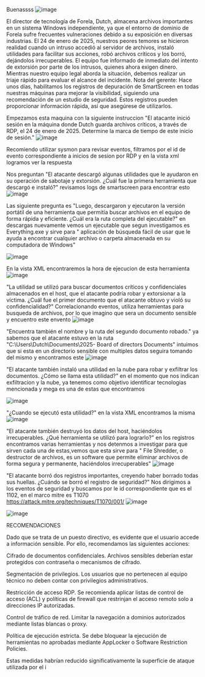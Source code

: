 Buenassss
![image](https://github.com/user-attachments/assets/36d7a511-c6c3-460b-a089-f94eaf960e78)

El director de tecnología de Forela, Dutch, almacena archivos importantes en un sistema Windows independiente, ya que el entorno de dominio de Forela sufre frecuentes vulneraciones debido a su exposición en diversas industrias. El 24 de enero de 2025, nuestros peores temores se hicieron realidad cuando un intruso accedió al servidor de archivos, instaló utilidades para facilitar sus acciones, robó archivos críticos y los borró, dejándolos irrecuperables. El equipo fue informado de inmediato del intento de extorsión por parte de los intrusos, quienes ahora exigen dinero. Mientras nuestro equipo legal aborda la situación, debemos realizar un triaje rápido para evaluar el alcance del incidente. Nota del gerente: Hace unos días, habilitamos los registros de depuración de SmartScreen en todas nuestras máquinas para mejorar la visibilidad, siguiendo una recomendación de un estudio de seguridad. Estos registros pueden proporcionar información rápida, así que asegúrese de utilizarlos.

Empezamos esta maquina con la siguiente instruccion "El atacante inició sesión en la máquina donde Dutch guarda archivos críticos, a través de RDP, el 24 de enero de 2025. Determine la marca de tiempo de este inicio de sesión."
![image](https://github.com/user-attachments/assets/a5eb2ba8-9a16-48ca-b8d8-26b0ada13056)

Recomiendo utilizar sysmon para revisar eventos, filtramos por el id de evento correspondiente a inicios de sesion por RDP y en la vista xml logramos ver la respuesta

Nos preguntan "El atacante descargó algunas utilidades que le ayudaron en su operación de sabotaje y extorsión. ¿Cuál fue la primera herramienta que descargó e instaló?" revisamos logs de smartscreen para encontrar esto
![image](https://github.com/user-attachments/assets/149657c0-6a19-4aa5-9a64-0c2ffc05ae61)

Las siguiente pregunta es "Luego, descargaron y ejecutaron la versión portátil de una herramienta que permitía buscar archivos en el equipo de forma rápida y eficiente. ¿Cuál era la ruta completa del ejecutable?"
en descargas nuevamente vemos un ejecutable que segun investigamos es Everything.exe y sirve para " aplicación de búsqueda fácil de usar que le ayuda a encontrar cualquier archivo o carpeta almacenada en su computadora de Windows"

![image](https://github.com/user-attachments/assets/9d990509-caa3-4122-85b6-d2cdf9c3f592)

En la vista XML encontraremos la hora de ejecucion de esta herramienta
![image](https://github.com/user-attachments/assets/793b740e-3a84-41ad-8d6e-c47c011d48bf)

"La utilidad se utilizó para buscar documentos críticos y confidenciales almacenados en el host, que el atacante podría robar y extorsionar a la víctima. ¿Cuál fue el primer documento que el atacante obtuvo y violó su confidencialidad?" Correlacionando eventos, utiliza herramientas para busqueda de archivos, por lo que imagino que sera un documento sensible y encuentro este envento
![image](https://github.com/user-attachments/assets/fdcbd130-dd67-4545-881a-9e917a38a8af)

"Encuentra también el nombre y la ruta del segundo documento robado." ya sabemos que el atacante estuvo en la ruta "C:\\Users\\Dutch\\Documents\\2025- Board of directors Documents\" intuimos que si esta en un directorio sensible con multiples datos seguira tomando del mismo y encontramos este
![image](https://github.com/user-attachments/assets/0bea74b7-55d9-4d43-9adc-c3db9295a349)

"El atacante también instaló una utilidad en la nube para robar y exfiltrar los documentos. ¿Cómo se llama esta utilidad?" en el momento que nos indican exfiltracion y la nube, ya tenemos como objetivo identificar tecnologias mencionada y mega es una de estas que encontramos 

![image](https://github.com/user-attachments/assets/35c58d2c-3130-48e8-a27a-c7e8c13d5024)

"¿Cuando se ejecutó esta utilidad?" en la vista XML encontramos la misma
![image](https://github.com/user-attachments/assets/3169a130-e010-4074-bf7c-847c1635c29a)

"El atacante también destruyó los datos del host, haciéndolos irrecuperables. ¿Qué herramienta se utilizó para lograrlo?" en los registros encontramos varias herramientas y nos detenmos a investigar para que sirven cada una de estas,vemos que esta sirve para " File Shredder, o destructor de archivos, es un software que permite eliminar archivos de forma segura y permanente, haciéndolos irrecuperables"
![image](https://github.com/user-attachments/assets/0ad9c21e-a985-41ba-a08e-12ead6ba539b)

"El atacante borró dos registros importantes, creyendo haber borrado todas sus huellas. ¿Cuándo se borró el registro de seguridad?" Nos dirigimos a los eventos de seguridad y buscamos por le id correspondiente que es el 1102, en el marco mitre es  T1070 https://attack.mitre.org/techniques/T1070/001/
![image](https://github.com/user-attachments/assets/c511ba17-2b0f-4dca-9a36-40f84d6086a0)

![image](https://github.com/user-attachments/assets/ba5d7682-af2c-43b8-ae52-6ee0963469bb)

RECOMENDACIONES 

Dado que se trata de un puesto directivo, es evidente que el usuario accede a información sensible. Por ello, recomendamos las siguientes acciones:

Cifrado de documentos confidenciales. Archivos sensibles deberían estar protegidos con contraseña o mecanismos de cifrado.

Segmentación de privilegios. Los usuarios que no pertenecen al equipo técnico no deben contar con privilegios administrativos.

Restricción de acceso RDP. Se recomienda aplicar listas de control de acceso (ACL) y políticas de firewall que restrinjan el acceso remoto solo a direcciones IP autorizadas.

Control de tráfico de red. Limitar la navegación a dominios autorizados mediante listas blancas o proxy.

Política de ejecución estricta. Se debe bloquear la ejecución de herramientas no aprobadas mediante AppLocker o Software Restriction Policies.

Estas medidas habrían reducido significativamente la superficie de ataque utilizada por el i
